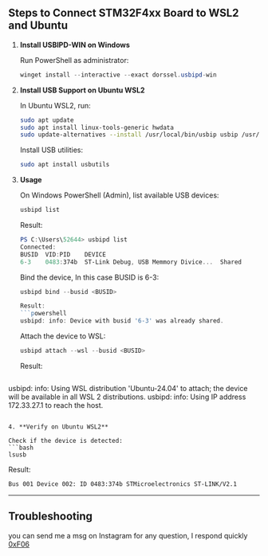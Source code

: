 ## Steps to Connect STM32F4xx Board to WSL2 and Ubuntu

1. **Install USBIPD-WIN on Windows**

   Run PowerShell as administrator:
   ```powershell
   winget install --interactive --exact dorssel.usbipd-win
   ```

2. **Install USB Support on Ubuntu WSL2**

   In Ubuntu WSL2, run:
   ```bash
   sudo apt update
   sudo apt install linux-tools-generic hwdata
   sudo update-alternatives --install /usr/local/bin/usbip usbip /usr/lib/linux-tools/*-generic/usbip 20
   ```

   Install USB utilities:
   ```bash
   sudo apt install usbutils
   ```

3. **Usage**

   On Windows PowerShell (Admin), list available USB devices:
   ```powershell
   usbipd list
   ```
   Result:
   ```powershell
   PS C:\Users\52644> usbipd list
   Connected:
   BUSID  VID:PID    DEVICE  
   6-3    0483:374b  ST-Link Debug, USB Memmory Divice...  Shared
   ```

   Bind the device, In this case BUSID is 6-3:
   ```powershell
   usbipd bind --busid <BUSID>
   
   Result:
   ```powershell
   usbipd: info: Device with busid '6-3' was already shared.
   ```

   Attach the device to WSL:
   ```powershell
   usbipd attach --wsl --busid <BUSID>
   ```
   Result:
   ```powershell
  usbipd: info: Using WSL distribution 'Ubuntu-24.04' to attach; the device will be available in all WSL 2 distributions.
  usbipd: info: Using IP address 172.33.27.1 to reach the host.
   ```

4. **Verify on Ubuntu WSL2**

   Check if the device is detected:
   ```bash
   lsusb
   ```
   Result:
   ```bash
   Bus 001 Device 002: ID 0483:374b STMicroelectronics ST-LINK/V2.1
   ```
---

## Troubleshooting

you can send me a msg on Instagram for any question, I respond quickly [0xF06](https://www.instagram.com/0xf06/)